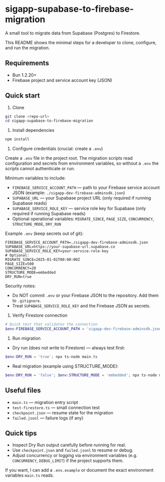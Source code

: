 # sigapp-supabase-to-firebase-migration

A small tool to migrate data from Supabase (Postgres) to Firestore.

This README shows the minimal steps for a developer to clone, configure, and run the migration.

## Requirements

- Bun 1.2.20+
- Firebase project and service account key (JSON)

## Quick start

1. Clone

```powershell
git clone <repo-url>
cd sigapp-supabase-to-firebase-migration
```

1. Install dependencies

```powershell
npm install
```

1. Configure credentials (crucial: create a `.env`)

Create a `.env` file in the project root. The migration scripts read configuration and secrets from environment variables, so without a `.env` the scripts cannot authenticate or run.

Minimum variables to include:

- `FIREBASE_SERVICE_ACCOUNT_PATH` — path to your Firebase service account JSON (example: `./sigapp-dev-firebase-adminsdk.json`)
- `SUPABASE_URL` — your Supabase project URL (only required if running Supabase reads)
- `SUPABASE_SERVICE_ROLE_KEY` — service role key for Supabase (only required if running Supabase reads)
- Optional operational variables: `MIGRATE_SINCE`, `PAGE_SIZE`, `CONCURRENCY`, `STRUCTURE_MODE`, `DRY_RUN`

Example `.env` (keep secrets out of git):

```properties
FIREBASE_SERVICE_ACCOUNT_PATH=./sigapp-dev-firebase-adminsdk.json
SUPABASE_URL=https://your-supabase-url.supabase.co
SUPABASE_SERVICE_ROLE_KEY=your-service-role-key
# Optional:
MIGRATE_SINCE=2025-01-01T00:00:00Z
PAGE_SIZE=500
CONCURRENCY=20
STRUCTURE_MODE=embedded
DRY_RUN=true
```

Security notes:

- Do NOT commit `.env` or your Firebase JSON to the repository. Add them to `.gitignore`.
- Treat `SUPABASE_SERVICE_ROLE_KEY` and the Firebase JSON as secrets.

1. Verify Firestore connection

```powershell
# Quick test that validates the connection
$env:FIREBASE_SERVICE_ACCOUNT_PATH = 'sigapp-dev-firebase-adminsdk.json'; npx ts-node test-firestore.ts
```

1. Run migration

- Dry run (does not write to Firestore) — always test first:

```powershell
$env:DRY_RUN = 'true'; npx ts-node main.ts
```

- Real migration (example using STRUCTURE_MODE):

```powershell
$env:DRY_RUN = 'false'; $env:STRUCTURE_MODE = 'embedded'; npx ts-node main.ts
```

## Useful files

- `main.ts` — migration entry script
- `test-firestore.ts` — small connection test
- `checkpoint.json` — resume state for the migration
- `failed.jsonl` — failure logs (if any)

## Quick tips

- Inspect Dry Run output carefully before running for real.
- Use `checkpoint.json` and `failed.jsonl` to resume or debug.
- Adjust concurrency or logging via environment variables (e.g. `CONCURRENCY`, `DEBUG_LIMIT`) if the project supports them.

If you want, I can add a `.env.example` or document the exact environment variables `main.ts` reads.
